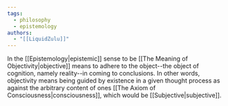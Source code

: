 ```yaml
---
tags:
  - philosophy
  - epistemology
authors:
  - "[[LiquidZulu]]"
---
```


In the [[Epistemology|epistemic]] sense to be [[The Meaning of Objectivity|objective]] means to adhere to the object--the object of cognition, namely reality--in coming to conclusions. In other words, objectivity means being guided by existence in a given thought process as against the arbitrary content of ones [[The Axiom of Consciousness|consciousness]], which would be [[Subjective|subjective]].